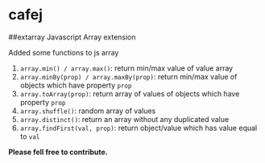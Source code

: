 cafej
========

##extarray
Javascript Array extension

Added some functions to js array

1. `array.min() / array.max()`: return min/max value of value array
2. `array.minBy(prop) / array.maxBy(prop)`: return min/max value of objects which have property `prop`
3. `array.toArray(prop)`: return array of values of objects which have property `prop`
4. `array.shuffle()`: random array of values
5. `array.distinct()`: return an array without any duplicated value
6. `array.findFirst(val, prop)`: return object/value which has value equal to `val`


**Please fell free to contribute.**